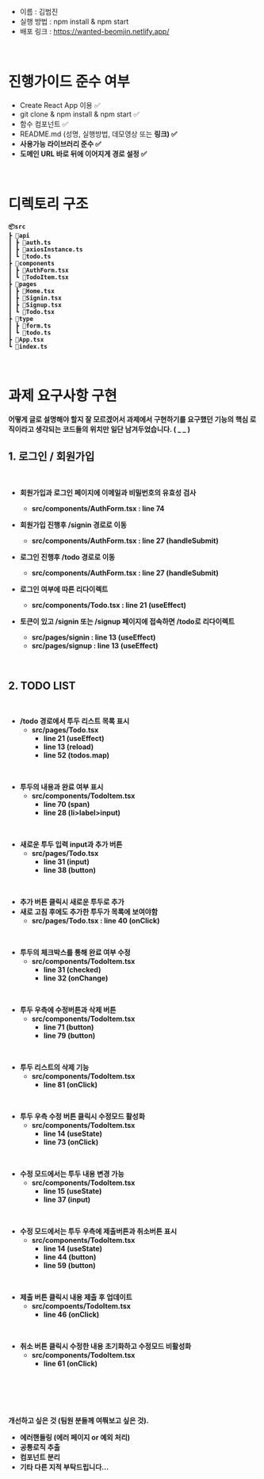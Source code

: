 - 이름 : 김범진
- 실행 방법 : npm install & npm start
- 배포 링크 : https://wanted-beomjin.netlify.app/

<br>

# 진행가이드 준수 여부

- Create React App 이용 ✅
- git clone & npm install & npm start ✅
- 함수 컴포넌트 ✅
- README.md (성명, 실행방법, 데모영상 또는 <b>링크<b>) ✅
- 사용가능 라이브러리 준수 ✅
- 도메인 URL 바로 뒤에 이어지게 경로 설정 ✅

<br/>

# 디렉토리 구조

    📦src
    ┣ 📂api
    ┃ ┣ 📜auth.ts
    ┃ ┣ 📜axiosInstance.ts
    ┃ ┗ 📜todo.ts
    ┣ 📂components
    ┃ ┣ 📜AuthForm.tsx
    ┃ ┗ 📜TodoItem.tsx
    ┣ 📂pages
    ┃ ┣ 📜Home.tsx
    ┃ ┣ 📜Signin.tsx
    ┃ ┣ 📜Signup.tsx
    ┃ ┗ 📜Todo.tsx
    ┣ 📂type
    ┃ ┣ 📜form.ts
    ┃ ┗ 📜todo.ts
    ┣ 📜App.tsx
    ┗ 📜index.ts

<br>

# 과제 요구사항 구현

어떻게 글로 설명해야 할지 잘 모르겠어서 과제에서 구현하기를 요구했던 기능의 핵심 로직이라고 생각되는 코드들의 위치만 일단 남겨두었습니다. ( \_ \_ )

## 1. 로그인 / 회원가입

<br>

- 회원가입과 로그인 페이지에 이메일과 비밀번호의 유효성 검사

  - src/components/AuthForm.tsx : line 74

- 회원가입 진행후 /signin 경로로 이동

  - src/components/AuthForm.tsx : line 27 (handleSubmit)

- 로그인 진행후 /todo 경로로 이동

  - src/components/AuthForm.tsx : line 27 (handleSubmit)

- 로그인 여부에 따른 리다이렉트

  - src/components/Todo.tsx : line 21 (useEffect)

- 토큰이 있고 /signin 또는 /signup 페이지에 접속하면 /todo로 리다이렉트
  - src/pages/signin : line 13 (useEffect)
  - src/pages/signup : line 13 (useEffect)

<br>

## 2. TODO LIST

<br>

- /todo 경로에서 투두 리스트 목록 표시
  - src/pages/Todo.tsx
    - line 21 (useEffect)
    - line 13 (reload)
    - line 52 (todos.map)

<br>

- 투두의 내용과 완료 여부 표시
  - src/components/TodoItem.tsx
    - line 70 (span)
    - line 28 (li>label>input)

<br>

- 새로운 투두 입력 input과 추가 버튼
  - src/pages/Todo.tsx
    - line 31 (input)
    - line 38 (button)

<br>

- 추가 버튼 클릭시 새로운 투두로 추가
- 새로 고침 후에도 추가한 투두가 목록에 보여야함
  - src/pages/Todo.tsx : line 40 (onClick)

<br>

- 투두의 체크박스를 통해 완료 여부 수정
  - src/components/TodoItem.tsx
    - line 31 (checked)
    - line 32 (onChange)

<br>

- 투두 우측에 수정버튼과 삭제 버튼
  - src/components/TodoItem.tsx
    - line 71 (button)
    - line 79 (button)

<br>

- 투두 리스트의 삭제 기능
  - src/components/TodoItem.tsx
    - line 81 (onClick)

<br>

- 투두 우측 수정 버튼 클릭시 수정모드 활성화
  - src/components/TodoItem.tsx
    - line 14 (useState)
    - line 73 (onClick)

<br>

- 수정 모드에서는 투두 내용 변경 가능
  - src/components/TodoItem.tsx
    - line 15 (useState)
    - line 37 (input)

<br>

- 수정 모드에서는 투두 우측에 제출버튼과 취소버튼 표시
  - src/components/TodoItem.tsx
    - line 14 (useState)
    - line 44 (button)
    - line 59 (button)

<br>

- 제출 버튼 클릭시 내용 제출 후 업데이트
  - src/compoents/TodoItem.tsx
    - line 46 (onClick)

<br>

- 취소 버튼 클릭시 수정한 내용 초기화하고 수정모드 비활성화
  - src/components/TodoItem.tsx
    - line 61 (onClick)

<br>
<br>
<br>
<br>

개선하고 싶은 것 (팀원 분들께 여쭤보고 싶은 것).

- 에러핸들링 (에러 페이지 or 예외 처리)
- 공통로직 추출
- 컴포넌트 분리
- 기타 다른 지적 부탁드립니다...
